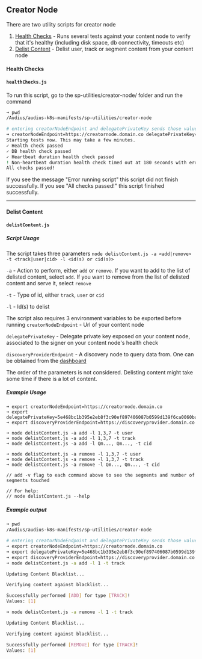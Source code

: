 ## Creator Node
There are two utility scripts for creator node

1. [Health Checks](#health-checks) - Runs several tests against your content node to verify that it's healthy (including disk space, db connectivity, timeouts etc)
2. [Delist Content](#delist-content) - Delist user, track or segment content from your content node

#### Health Checks

#### `healthChecks.js`

To run this script, go to the sp-utilities/creator-node/ folder and run the command

```bash
➜ pwd
/Audius/audius-k8s-manifests/sp-utilities/creator-node

# entering creatorNodeEndpoint and delegatePrivateKey sends those values as env vars to the script without having to export to your terminal
➜ creatorNodeEndpoint=https://creatornode.domain.co delegatePrivateKey=5e468bc1b395e2eb8f3c90ef897406087b0599d139f6ca0060ba85dcc0dce8dc node healthChecks.js
Starting tests now. This may take a few minutes.
✓ Health check passed
✓ DB health check passed
✓ Heartbeat duration health check passed
! Non-heartbeat duration health check timed out at 180 seconds with error message: "Request failed with status code 504". This is not an issue.
All checks passed!

```

If you see the message "Error running script" this script did not finish successfully. If you see "All checks passed!" this script finished successfully.

---

#### Delist Content

#### `delistContent.js`

##### Script Usage
The script takes three parameters
`node delistContent.js -a <add|remove>  -t <track|user|cid> -l <id(s) or cid(s)>`

`-a` - Action to perform, either `add` or `remove`. If you want to add to the list of delisted content, select `add`. If you want to remove from the list of delisted content and serve it, select `remove`

`-t` - Type of id, either `track`, `user` or `cid`

`-l` - Id(s) to delist


The script also requires 3 environment variables to be exported before running
`creatorNodeEndpoint` - Url of your content node

`delegatePrivateKey` - Delegate private key exposed on your content node, associated to the signer on your content node's health check

`discoveryProviderEndpoint` - A discovery node to query data from. One can be obtained from the [dashboard](https://dashboard.audius.org/#/services/discovery-node)

The order of the parameters is not considered. Delisting content might take some time if there is a lot of content. 

##### Example Usage
```
➜ export creatorNodeEndpoint=https://creatornode.domain.co
➜ export delegatePrivateKey=5e468bc1b395e2eb8f3c90ef897406087b0599d139f6ca0060ba85dcc0dce8dc
➜ export discoveryProviderEndpoint=https://discoveryprovider.domain.co

➜ node delistContent.js -a add -l 1,3,7 -t user
➜ node delistContent.js -a add -l 1,3,7 -t track
➜ node delistContent.js -a add -l Qm..., Qm..., -t cid

➜ node delistContent.js -a remove -l 1,3,7 -t user
➜ node delistContent.js -a remove -l 1,3,7 -t track
➜ node delistContent.js -a remove -l Qm..., Qm..., -t cid

// add -v flag to each command above to see the segments and number of segments touched

// For help:
// node delistContent.js --help
```

##### Example output

```bash
➜ pwd
/Audius/audius-k8s-manifests/sp-utilities/creator-node

# entering creatorNodeEndpoint and delegatePrivateKey sends those values as env vars to the script without having to export to your terminal
➜ export creatorNodeEndpoint=https://creatornode.domain.co
➜ export delegatePrivateKey=5e468bc1b395e2eb8f3c90ef897406087b0599d139f6ca0060ba85dcc0dce8dc
➜ export discoveryProviderEndpoint=https://discoveryprovider.domain.co
➜ node delistContent.js -a add -l 1 -t track 

Updating Content Blacklist...

Verifying content against blacklist...

Successfully performed [ADD] for type [TRACK]!
Values: [1]

➜ node delistContent.js -a remove -l 1 -t track

Updating Content Blacklist...

Verifying content against blacklist...

Successfully performed [REMOVE] for type [TRACK]!
Values: [1]
```